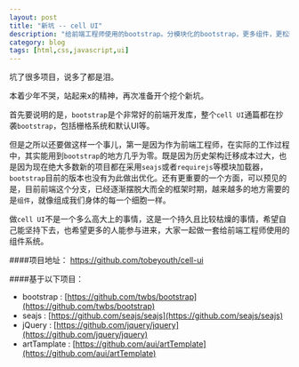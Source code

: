 ```yaml
---
layout: post
title: "新坑 -- cell UI"
description: "给前端工程师使用的bootstrap。分模块化的bootstrap，更多组件，更松散的组织形式。"
category: blog
tags: [html,css,javascript,ui]
---
```




坑了很多项目，说多了都是泪。

本着少年不哭，站起来x的精神，再次准备开个挖个新坑。

首先要说明的是，``bootstrap``是个非常好的前端开发库，整个``cell UI``通篇都在抄袭``bootstrap``，包括栅格系统和默认UI等。

但是之所以还要做这样一个事儿，第一是因为作为前端工程师，在实际的工作过程中，其实能用到``bootstrap``的地方几乎为零。既是因为历史架构迁移成本过大，也是因为现在绝大多数新的项目都在采用``seajs``或者``requirejs``等模块加载器，``bootstrap``目前的版本也没有为此做出优化。还有更重要的一个方面，可以预见的是，目前前端这个分支，已经逐渐摆脱大而全的框架时期，越来越多的地方需要的是``组件``，就像组成我们身体的每一个细胞一样。

做``cell UI``不是一个多么高大上的事情，这是一个持久且比较枯燥的事情，希望自己能坚持下去，也希望更多的人能参与进来，大家一起做一套给前端工程师使用的组件系统。


####项目地址：
https://github.com/tobeyouth/cell-ui

####基于以下项目：

- bootstrap : [https://github.com/twbs/bootstrap](https://github.com/twbs/bootstrap)
- seajs : [https://github.com/seajs/seajs](https://github.com/seajs/seajs)
- jQuery : [https://github.com/jquery/jquery](https://github.com/jquery/jquery) 
- artTamplate : [https://github.com/aui/artTemplate](https://github.com/aui/artTemplate)